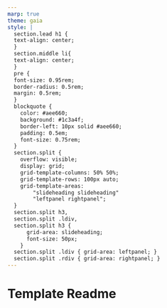 ```yaml
---
marp: true
theme: gaia
style: |
  section.lead h1 {
  text-align: center;
  }
  section.middle li{
  text-align: center;
  }
  pre {
  font-size: 0.95rem;
  border-radius: 0.5rem;
  margin: 0.5rem;
  }
  blockquote {
    color: #aee660;
    background: #1c3a4f;
    border-left: 10px solid #aee660;
    padding: 0.5em;
    font-size: 0.75rem;
  }
  section.split {
    overflow: visible;
    display: grid;
    grid-template-columns: 50% 50%;
    grid-template-rows: 100px auto;
    grid-template-areas:
        "slideheading slideheading"
        "leftpanel rightpanel";
  }
  section.split h3,
  section.split .ldiv,
  section.split h3 {
      grid-area: slideheading;
      font-size: 50px;
    }
  section.split .ldiv { grid-area: leftpanel; }
  section.split .rdiv { grid-area: rightpanel; }
---
```

<!-- headingDivider: 2 -->
<!--
theme: gaia
class: lead
-->

# Template Readme
